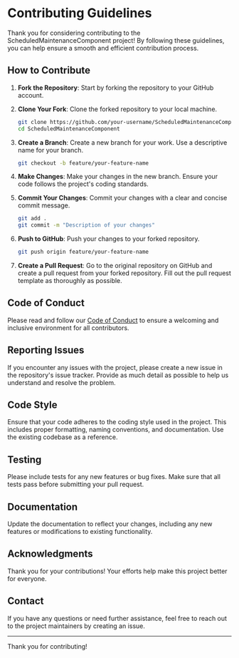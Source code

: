 # Contributing Guidelines

Thank you for considering contributing to the ScheduledMaintenanceComponent project! By following these guidelines, you can help ensure a smooth and efficient contribution process.

## How to Contribute

1. **Fork the Repository**: Start by forking the repository to your GitHub account.

2. **Clone Your Fork**: Clone the forked repository to your local machine.
    ```sh
    git clone https://github.com/your-username/ScheduledMaintenanceComponent.git
    cd ScheduledMaintenanceComponent
    ```

3. **Create a Branch**: Create a new branch for your work. Use a descriptive name for your branch.
    ```sh
    git checkout -b feature/your-feature-name
    ```

4. **Make Changes**: Make your changes in the new branch. Ensure your code follows the project's coding standards.

5. **Commit Your Changes**: Commit your changes with a clear and concise commit message.
    ```sh
    git add .
    git commit -m "Description of your changes"
    ```

6. **Push to GitHub**: Push your changes to your forked repository.
    ```sh
    git push origin feature/your-feature-name
    ```

7. **Create a Pull Request**: Go to the original repository on GitHub and create a pull request from your forked repository. Fill out the pull request template as thoroughly as possible.

## Code of Conduct

Please read and follow our [Code of Conduct](CODE_OF_CONDUCT.md) to ensure a welcoming and inclusive environment for all contributors.

## Reporting Issues

If you encounter any issues with the project, please create a new issue in the repository's issue tracker. Provide as much detail as possible to help us understand and resolve the problem.

## Code Style

Ensure that your code adheres to the coding style used in the project. This includes proper formatting, naming conventions, and documentation. Use the existing codebase as a reference.

## Testing

Please include tests for any new features or bug fixes. Make sure that all tests pass before submitting your pull request.

## Documentation

Update the documentation to reflect your changes, including any new features or modifications to existing functionality.

## Acknowledgments

Thank you for your contributions! Your efforts help make this project better for everyone.

## Contact

If you have any questions or need further assistance, feel free to reach out to the project maintainers by creating an issue.

---

Thank you for contributing!
